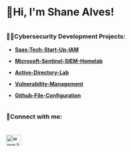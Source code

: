  <h1 align="left">👋Hi, I'm Shane Alves!</h1>

# <h3 align="Left">👩‍💻Cybersecurity Development Projects:</h3>

-  **[Saas-Tech-Start-Up-IAM](https://github.com/ShaneAlves/)**

-  **[Microsoft-Sentinel-SIEM-Homelab](https://github.com/ShaneAlves/)**

-  **[Active-Directory-Lab](https://github.com/ShaneAlves/)**

-  **[Vulnerability-Management](https://github.com/ShaneAlves/)**

-  **[Github-File-Configuration](https://github.com/ShaneAlves/)**

# <h3 align="left"> 🤳Connect with me:</h3>
# <p align="left">
<a href="https://linkedin.com/in/www.linkedin.com/in/shane-alves" target="blank"><img align="center" src="https://raw.githubusercontent.com/rahuldkjain/github-profile-readme-generator/master/src/images/icons/Social/linked-in-alt.svg" alt="www.linkedin.com/in/shane-alves" height="30" width="40" /></a>
</p>
